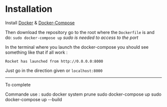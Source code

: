 # Installation 
Install [Docker](https://docs.docker.com/engine/installation/) & [Docker-Compose](https://docs.docker.com/compose/install/)

Then download the repository go to the root where the 
`Dockerfile` is and do: `sudo docker-compose up` 
*sudo is needed to access to the port*

In the terminal where you launch the docker-compose you should see 
something like that if all work : 
```
Rocket has launched from http://0.0.0.0:8000
```
Just go in the direction given
or `localhost:8000` 

---

To complete

Commande use :
sudo docker system prune
sudo docker-compose up
sudo docker-compose up --build